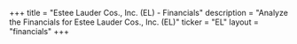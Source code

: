 +++
title = "Estee Lauder Cos., Inc. (EL) - Financials"
description = "Analyze the Financials for Estee Lauder Cos., Inc. (EL)"
ticker = "EL"
layout = "financials"
+++

